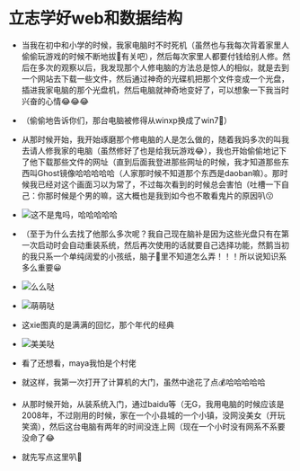 # 立志学好web和数据结构
* 当我在初中和小学的时候，我家电脑时不时死机（虽然也与我每次背着家里人偷偷玩游戏的时候不断地拔🔌有关吧），然后每次家里人都要付钱给别人修。然后在多次的观察以后，我发现那个人修电脑的方法总是惊人的相似，就是去到一个网站去下载一些文件，然后通过神奇的光碟机把那个文件变成一个光盘，插进我家电脑的那个光盘机，然后电脑就神奇地变好了，可以想象一下我当时兴奋的心情😂😂😂
* （偷偷地告诉你们，那台电脑被修得从winxp换成了win7🤪）
* 从那时候开始，我开始琢磨那个修电脑的人是怎么做的，随着我妈多次的叫我去请人修我家的电脑（虽然修好了也是给我玩游戏😂），我也开始偷偷地记下了他下载那些文件的网址（直到后面我登进那些网址的时候，我才知道那些东西叫Ghost镜像哈哈哈哈哈（人家那时候不知道那个东西是daoban嘛）。那时候我已经对这个画面习以为常了，不过每次看到的时候总会害怕（吐槽一下自己：你那时候是个男的嘛，这大概也是我到如今也不敢看鬼片的原因叭😗
* ![这不是鬼吗，哈哈哈哈哈](https://gss3.bdstatic.com/84oSdTum2Q5BphGlnYG/timg?wapp&quality=80&size=b150_150&subsize=20480&cut_x=0&cut_w=0&cut_y=0&cut_h=0&sec=1369815402&srctrace&di=75083e14a91bc932b98035461bc68354&wh_rate=null&src=http%3A%2F%2Fimgsrc.baidu.com%2Fforum%2Fpic%2Fitem%2Fbd315c6034a85edf602b649b48540923dc5475e7.jpg)

* （至于为什么去找了他那么多次呢？我自己现在脑补是因为这些光盘只有在第一次启动时会自动重装系统，然后再次使用的话就要自己选择功能，然鹅当初的我只系一个单纯阔爱的小孩纸，脑子🧠里不知道怎么弄！！！所以说知识系多么重要😀
* ![么么哒](https://timgsa.baidu.com/timg?image&quality=80&size=b9999_10000&sec=1583344479075&di=c307b12ebf72255aadf5ff648377c19e&imgtype=0&src=http%3A%2F%2Fwww.xiaobaixitong.com%2Fd%2Ffile%2Fwin7jiaocheng%2F2017-05-14%2F0544ca00229c4e6203ff074ec8418921.jpg)
* ![萌萌哒](https://src.onlinedown.net/d/file/p/2018-12-24/c43ffe9f74036b4287dc5cd52f875acd.jpg)
* 这xie图真的是满满的回忆，那个年代的经典
* ![美美哒](https://src.onlinedown.net/d/file/p/2018-12-24/9bd9c1604b4430daf9640cfce9d47374.jpg)
* 看了还想看，maya我怕是个村佬
* 就这样，我第一次打开了计算机的大门，虽然中途花了点💰哈哈哈哈哈
* 从那时候开始，从装系统入门，通过baidu等（无G，我用电脑的时候应该是2008年，不过刚用的时候，家在一个小县城的一个小镇，没网没美女（开玩笑滴），然后这台电脑有两年的时间没连上网（现在一个小时没有网系不系要没命了😂
* 就先写点这里叭🤪

